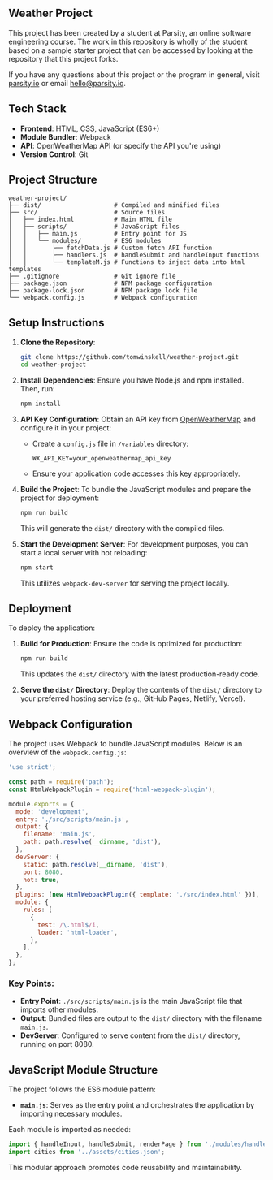 ## Weather Project

This project has been created by a student at Parsity, an online software engineering course. The work in this repository is wholly of the student based on a sample starter project that can be accessed by looking at the repository that this project forks.

If you have any questions about this project or the program in general, visit [parsity.io](https://parsity.io/) or email hello@parsity.io.

## Tech Stack

- **Frontend**: HTML, CSS, JavaScript (ES6+)
- **Module Bundler**: Webpack
- **API**: OpenWeatherMap API (or specify the API you're using)
- **Version Control**: Git

## Project Structure

```
weather-project/
├── dist/                    # Compiled and minified files
├── src/                     # Source files
│   ├── index.html           # Main HTML file
│   ├── scripts/             # JavaScript files
│   │   ├── main.js          # Entry point for JS
│   │   └── modules/         # ES6 modules
│   │       ├── fetchData.js # Custom fetch API function
│   │       ├── handlers.js  # handleSubmit and handleInput functions
│   │       └── templateM.js # Functions to inject data into html templates
├── .gitignore               # Git ignore file
├── package.json             # NPM package configuration
├── package-lock.json        # NPM package lock file
└── webpack.config.js        # Webpack configuration
```

## Setup Instructions

1. **Clone the Repository**:
   ```bash
   git clone https://github.com/tomwinskell/weather-project.git
   cd weather-project
   ```

2. **Install Dependencies**:
   Ensure you have Node.js and npm installed. Then, run:
   ```bash
   npm install
   ```

3. **API Key Configuration**:
   Obtain an API key from [OpenWeatherMap](https://openweathermap.org/api) and configure it in your project:
   - Create a `config.js` file in `/variables` directory:
     ```
     WX_API_KEY=your_openweathermap_api_key
     ```
   - Ensure your application code accesses this key appropriately.

4. **Build the Project**:
   To bundle the JavaScript modules and prepare the project for deployment:
   ```bash
   npm run build
   ```
   This will generate the `dist/` directory with the compiled files.

5. **Start the Development Server**:
   For development purposes, you can start a local server with hot reloading:
   ```bash
   npm start
   ```
   This utilizes `webpack-dev-server` for serving the project locally.

## Deployment

To deploy the application:

1. **Build for Production**:
   Ensure the code is optimized for production:
   ```bash
   npm run build
   ```
   This updates the `dist/` directory with the latest production-ready code.

2. **Serve the `dist/` Directory**:
   Deploy the contents of the `dist/` directory to your preferred hosting service (e.g., GitHub Pages, Netlify, Vercel).

## Webpack Configuration

The project uses Webpack to bundle JavaScript modules. Below is an overview of the `webpack.config.js`:

```javascript
'use strict';

const path = require('path');
const HtmlWebpackPlugin = require('html-webpack-plugin');

module.exports = {
  mode: 'development',
  entry: './src/scripts/main.js',
  output: {
    filename: 'main.js',
    path: path.resolve(__dirname, 'dist'),
  },
  devServer: {
    static: path.resolve(__dirname, 'dist'),
    port: 8080,
    hot: true,
  },
  plugins: [new HtmlWebpackPlugin({ template: './src/index.html' })],
  module: {
    rules: [
      {
        test: /\.html$/i,
        loader: 'html-loader',
      },
    ],
  },
};
```

### Key Points:

- **Entry Point**: `./src/scripts/main.js` is the main JavaScript file that imports other modules.
- **Output**: Bundled files are output to the `dist/` directory with the filename `main.js`.
- **DevServer**: Configured to serve content from the `dist/` directory, running on port 8080.

## JavaScript Module Structure

The project follows the ES6 module pattern:

- **`main.js`**: Serves as the entry point and orchestrates the application by importing necessary modules.

Each module is imported as needed:

```javascript
import { handleInput, handleSubmit, renderPage } from './modules/handlers.js';
import cities from '../assets/cities.json';
```

This modular approach promotes code reusability and maintainability.